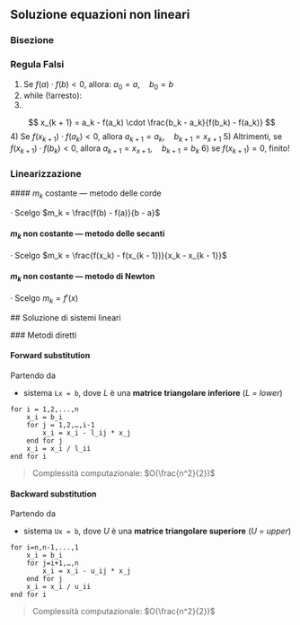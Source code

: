 ## Soluzione equazioni non lineari

### Bisezione

### Regula Falsi
1) Se $f(a) \cdot f(b) < 0$, allora: $a_0 = a,\quad b_0 = b$
2) while (!arresto):
3) 
$$
x_{k + 1} = a_k - f(a_k) \cdot \frac{b_k - a_k}{f(b_k) - f(a_k)}
$$
4) Se $f(x_{k + 1}) \cdot f(a_k) < 0$, allora $a_{k + 1} = a_k, \quad b_{k + 1} = x_{x + 1}$
5) Altrimenti, se $f(x_{k + 1}) \cdot f(b_k) < 0$, allora $a_{k + 1} = x_{x + 1}, \quad b_{k + 1} = b_k$
6) se $f(x_{k + 1}) = 0$, finito!
### Linearizzazione

#### $m_k$ costante — metodo delle corde

· Scelgo $m_k = \frac{f(b) - f(a)}{b - a}$

#### $m_k$ non costante — metodo delle secanti

· Scelgo $m_k = \frac{f(x_k) - f(x_{k - 1})}{x_k - x_{k - 1}}$

#### $m_k$ non costante — metodo di Newton

· Scelgo $m_k = f'(x)$

## Soluzione di sistemi lineari

### Metodi diretti

#### Forward substitution
Partendo da 
- sistema `Lx = b`, dove *L* è una **matrice triangolare inferiore** (*L = lower*)

```pseudo
for i = 1,2,...,n
    x_i = b_i
    for j = 1,2,…,i-1
        x_i = x_i - l_ij * x_j
    end for j
    x_i = x_i / l_ii
end for i
```

> Complessità computazionale: $O(\frac{n^2}{2})$

#### Backward substitution

Partendo da
- sistema `Ux = b`, dove *U* è una **matrice triangolare superiore** (*U = upper*)

```pseudo
for i=n,n-1,...,1
    x_i = b_i
    for j=i+1,…,n
        x_i = x_i - u_ij * x_j
    end for j
    x_i = x_i / u_ii
end for i
```

> Complessità computazionale: $O(\frac{n^2}{2})$